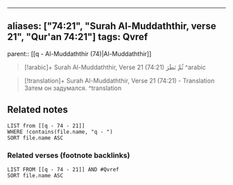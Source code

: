 
---
aliases: ["74:21", "Surah Al-Muddaththir, verse 21", "Qur'an 74:21"]
tags: Qvref
---

parent:: [[q - Al-Muddaththir (74)|Al-Muddaththir]]

> [!arabic]+ Surah Al-Muddaththir, Verse 21 (74:21)
> <span class="quran-arabic">ثُمَّ نَظَرَ</span>
^arabic

> [!translation]+ Surah Al-Muddaththir, Verse 21 (74:21) - Translation
> Затем он задумался.
^translation



## Related notes
```dataview
LIST from [[q - 74 - 21]]
WHERE !contains(file.name, "q - ")
SORT file.name ASC
```

### Related verses (footnote backlinks)
```dataview
LIST FROM [[q - 74 - 21]] AND #Qvref
SORT file.name ASC
```

